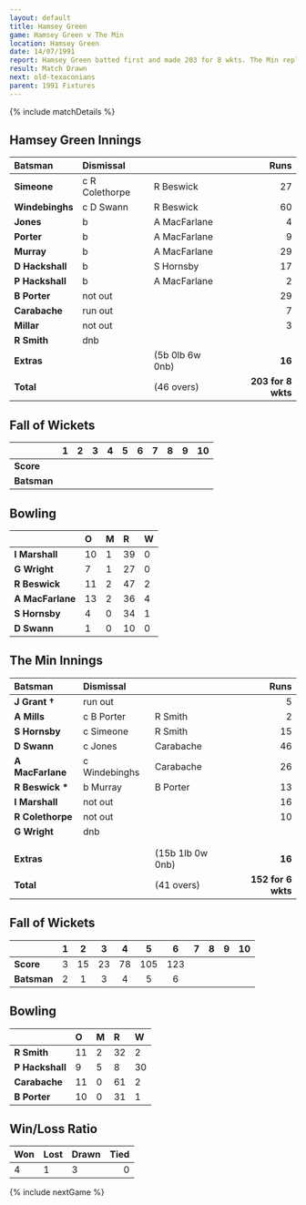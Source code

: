 ```yaml
---
layout: default
title: Hamsey Green
game: Hamsey Green v The Min
location: Hamsey Green
date: 14/07/1991
report: Hamsey Green batted first and made 203 for 8 wkts. The Min replied with 152 for 6 wkts when time ran out
result: Match Drawn
next: old-texaconians
parent: 1991 Fixtures
---
```


{% include matchDetails %}

## Hamsey Green Innings

| Batsman | Dismissal |  | Runs |
|:---|:---|---|---:|
| **Simeone** | c R Colethorpe | R Beswick | 27 |
| **Windebinghs** | c D Swann | R Beswick | 60 |
| **Jones** | b | A MacFarlane | 4 |
| **Porter** | b | A MacFarlane | 9 |
| **Murray** | b | A MacFarlane | 29 |
| **D Hackshall** | b | S Hornsby | 17 |
| **P Hackshall** | b | A MacFarlane | 2 |
| **B Porter** | not out |  | 29 |
| **Carabache** | run out |  | 7 |
| **Millar** | not out |  | 3 |
| **R Smith** | dnb |  |  |
| **Extras** | | (5b 0lb 6w 0nb) | **16** |
| **Total** | | (46 overs) | **203 for 8 wkts** |

## Fall of Wickets

| | 1 | 2 | 3 | 4 | 5 | 6 | 7 | 8 | 9 | 10 |
|---|:---:|:---:|:---:|:---:|:---:|:---:|:---:|:---:|:---:|:---:|
| **Score** |  |  |  |  |  |  |  |  |  |  |
| **Batsman** |  |  |  |  |  |  |  |  |  |  |

## Bowling

| | O | M | R | W |
|---|:---|:---|:---|:---|
| **I Marshall** | 10 | 1 | 39 | 0 |
| **G Wright** | 7 | 1 | 27 | 0 |
| **R Beswick** | 11 | 2 | 47 | 2 |
| **A MacFarlane** | 13 | 2 | 36 | 4 |
| **S Hornsby** | 4 | 0 | 34 | 1 |
| **D Swann** | 1 | 0 | 10 | 0 |

## The Min Innings

| Batsman | Dismissal |  | Runs |
|:---|:---|---|---:|
| **J Grant &#8224;** | run out |  | 5 |
| **A Mills** | c B Porter | R Smith | 2 |
| **S Hornsby** | c Simeone | R Smith | 15 |
| **D Swann** | c Jones | Carabache | 46 |
| **A MacFarlane** | c Windebinghs  | Carabache | 26 |
| **R Beswick &#42;** | b Murray | B Porter | 13 |
| **I Marshall** | not out |  | 16 |
| **R Colethorpe** | not out |  | 10 |
| **G Wright** | dnb |  |  |
|  |  |  |  |
|  |  |  |  |
| **Extras** | | (15b 1lb 0w 0nb) | **16** |
| **Total** | | (41 overs) | **152 for 6 wkts** |

## Fall of Wickets

| | 1 | 2 | 3 | 4 | 5 | 6 | 7 | 8 | 9 | 10 |
|---|:---:|:---:|:---:|:---:|:---:|:---:|:---:|:---:|:---:|:---:|
| **Score** | 3 | 15 | 23 | 78 | 105 | 123 |  |  |  |  |
| **Batsman** | 2 | 1 | 3 | 4 | 5 | 6 |  |  |  |  |

## Bowling

| | O | M | R | W |
|---|:---|:---|:---|:---|
| **R Smith** | 11 | 2 | 32 | 2 |
| **P Hackshall** | 9 | 5 | 8 | 30|
| **Carabache** | 11 | 0 | 61 | 2 |
| **B Porter** | 10 | 0 | 31 | 1 |

## Win/Loss Ratio

| Won | Lost | Drawn | Tied |
|:---|:---|:---|---:|
| 4 | 1 | 3 | 0 |

{% include nextGame %}